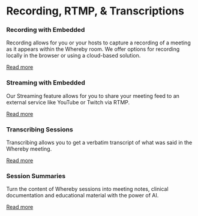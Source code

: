 # Recording, RTMP, & Transcriptions

### Recording with Embedded

Recording allows for you or your hosts to capture a recording of a meeting as it appears within the Whereby room. We offer options for recording locally in the browser or using a cloud-based solution.

[Read more](recording-with-embedded/)

### Streaming with Embedded

Our Streaming feature allows for you to share your meeting feed to an external service like YouTube or Twitch via RTMP.

[Read more](streaming-with-embedded.md)

### Transcribing Sessions

Transcribing allows you to get a verbatim transcript of what was said in the Whereby meeting.

[Read more](transcribing-sessions.md)

### Session Summaries

Turn the content of Whereby sessions into meeting notes, clinical documentation and educational material with the power of AI.

[Read more](transcribing-sessions-1.md)
